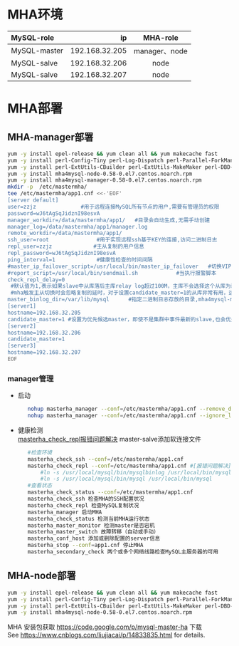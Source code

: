 # MHA环境
| MySQL-role    | ip             | MHA-role |
| :-----| ----: | :----:         |
| MySQL-master  | 192.168.32.205 | manager、node |
| MySQL-salve   | 192.168.32.206 | node |
| MySQL-salve   | 192.168.32.207 | node |

# MHA部署
## MHA-manager部署
```bash
yum -y install epel-release && yum clean all && yum makecache fast
yum -y install perl-Config-Tiny perl-Log-Dispatch perl-Parallel-ForkManager perl-Time-HiRes
yum -y install perl-ExtUtils-CBuilder perl-ExtUtils-MakeMaker perl-DBD-MySQL perl-devel perl-CPAN
yum -y install mha4mysql-node-0.58-0.el7.centos.noarch.rpm
yum -y install mha4mysql-manager-0.58-0.el7.centos.noarch.rpm
mkdir -p  /etc/mastermha/
tee /etc/mastermha/app1.cnf <<-'EOF'
[server default]
user=zzjz              #用于远程连接MySQL所有节点的用户,需要有管理员的权限
password=wJ6tAgSqJidznI98esvA
manager_workdir=/data/mastermha/app1/   #目录会自动生成,无需手动创建
manager_log=/data/mastermha/app1/manager.log
remote_workdir=/data/mastermha/app1/
ssh_user=root               #用于实现远程ssh基于KEY的连接,访问二进制日志
repl_user=zzjz             #主从复制的用户信息
repl_password=wJ6tAgSqJidznI98esvA
ping_interval=1             #健康性检查的时间间隔
#master_ip_failover_script=/usr/local/bin/master_ip_failover   #切换VIP的perl脚本
#report_script=/usr/local/bin/sendmail.sh            #当执行报警脚本
check_repl_delay=0    
 #默认值为1,表示如果slave中从库落后主库relay log超过100M，主库不会选择这个从库为新的master，因为这个从库进行恢复需要很长的时间.通过设置参数check_repl_delay=0，
 #mha触发主从切换时会忽略复制的延时，对于设置candidate_master=1的从库非常有用，这样确保这个从库一定能成为最新的master
master_binlog_dir=/var/lib/mysql      #指定二进制日志存放的目录,mha4mysql-manager-0.58必须指定,之前版本不需要指定
[server1]
hostname=192.168.32.205
candidate_master=1 #设置为优先候选master，即使不是集群中事件最新的slave,也会优先当master
[server2]
hostname=192.168.32.206
candidate_master=1
[server3]
hostname=192.168.32.207
EOF
```
### manager管理
   * 启动  
     ```bash
        nohup masterha_manager --conf=/etc/mastermha/app1.cnf --remove_dead_master_conf --ignore_last_failover   >/etc/mastermha/mha.log < /dev/null 2>&1 &  
        nohup masterha_manager --conf=/etc/mastermha/app1.cnf --ignore_last_failover < /dev/null > /etc/mastermha/mha.log 2>&1 &  
     ```
   * 健康检测   
     [masterha_check_repl报错问题解决](https://www.cnblogs.com/weifeng1463/p/8682636.html) master-salve添加软连接文件  
     ```bash
        #检查环境
        masterha_check_ssh --conf=/etc/mastermha/app1.cnf
        masterha_check_repl --conf=/etc/mastermha/app1.cnf #[报错问题解决]
            #ln -s /usr/local/mysql/bin/mysqlbinlog /usr/local/bin/mysqlbinlog
            #ln -s /usr/local/mysql/bin/mysql /usr/local/bin/mysql
        #查看状态
        masterha_check_status --conf=/etc/mastermha/app1.cnf
        masterha_check_ssh 检查MHA的SSH配置状况
        masterha_check_repl 检查MySQL复制状况
        masterha_manager 启动MHA
        masterha_check_status 检测当前MHA运行状态
        masterha_master_monitor 检测master是否宕机
        masterha_master_switch 故障转移（自动或手动）
        masterha_conf_host 添加或删除配置的server信息
        masterha_stop --conf=app1.cnf 停止MHA
        masterha_secondary_check 两个或多个网络线路检查MySQL主服务器的可用
     ```

## MHA-node部署
```bash
yum -y install epel-release && yum clean all && yum makecache fast
yum -y install perl-Config-Tiny perl-Log-Dispatch perl-Parallel-ForkManager perl-Time-HiRes
yum -y install perl-ExtUtils-CBuilder perl-ExtUtils-MakeMaker perl-DBD-MySQL perl-devel perl-CPAN
yum -y install mha4mysql-node-0.58-0.el7.centos.noarch.rpm
```


MHA 安装包获取    https://code.google.com/p/mysql-master-ha 下载  
See https://www.cnblogs.com/liujiacai/p/14833835.html  for details.
